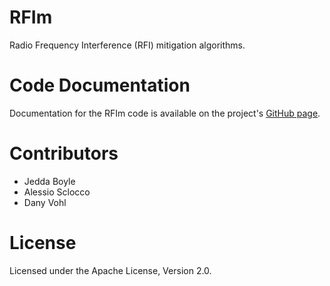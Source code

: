 # RFIm

Radio Frequency Interference (RFI) mitigation algorithms.

# Code Documentation

Documentation for the RFIm code is available on the project's [GitHub page](https://aa-alert.github.io/RFIm/).

# Contributors

* Jedda Boyle
* Alessio Sclocco
* Dany Vohl

# License

Licensed under the Apache License, Version 2.0.
